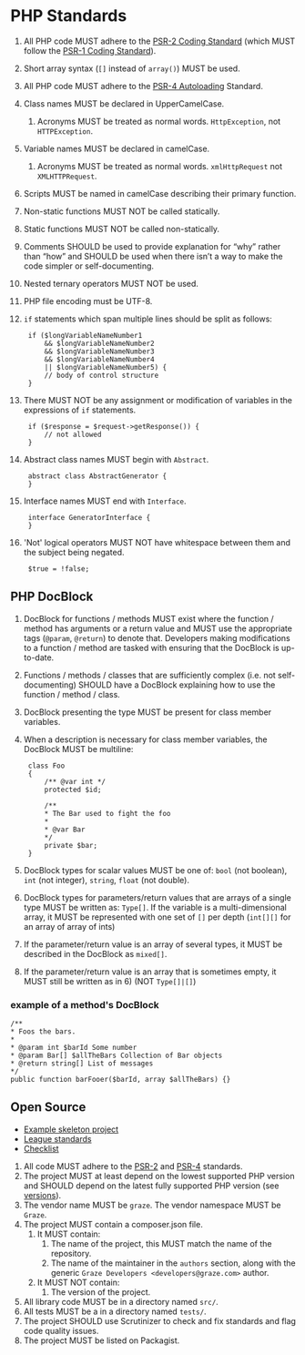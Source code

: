# PHP Standards

1. All PHP code MUST adhere to the [PSR-2 Coding Standard](http://www.php-fig.org/psr/psr-2/) (which MUST follow the
   [PSR-1 Coding Standard](http://www.php-fig.org/psr/psr-1/)).
1. Short array syntax (`[]` instead of `array()`) MUST be used.
1. All PHP code MUST adhere to the [PSR-4 Autoloading](http://www.php-fig.org/psr/psr-4/) Standard.
1. Class names MUST be declared in UpperCamelCase.
    1. Acronyms MUST be treated as normal words. `HttpException`, not `HTTPException`.
1. Variable names MUST be declared in camelCase.
    1. Acronyms MUST be treated as normal words. `xmlHttpRequest` not `XMLHTTPRequest`.
1. Scripts MUST be named in camelCase describing their primary function.
1. Non-static functions MUST NOT be called statically.
1. Static functions MUST NOT be called non-statically.
1. Comments SHOULD be used to provide explanation for “why” rather than “how” and SHOULD be used when there isn’t a way
   to make the code simpler or self-documenting.
1. Nested ternary operators MUST NOT be used.
1. PHP file encoding must be UTF-8.
1. `if` statements which span multiple lines should be split as follows:

        if ($longVariableNameNumber1
            && $longVariableNameNumber2
            && $longVariableNameNumber3
            && $longVariableNameNumber4
            || $longVariableNameNumber5) {
            // body of control structure
        }

1. There MUST NOT be any assignment or modification of variables in the expressions of `if` statements.

        if ($response = $request->getResponse()) {
            // not allowed
        }

1. Abstract class names MUST begin with `Abstract`.

        abstract class AbstractGenerator {
        }

1. Interface names MUST end with `Interface`.

        interface GeneratorInterface {
        }

1. 'Not' logical operators MUST NOT have whitespace between them and the subject being negated.

        $true = !false;

## PHP DocBlock

1. DocBlock for functions / methods MUST exist where the function / method has arguments or a return value and MUST use
   the appropriate tags (`@param`, `@return`) to denote that. Developers making modifications to a function / method are
   tasked with ensuring that the DocBlock is up-to-date.
1. Functions / methods / classes that are sufficiently complex (i.e. not self-documenting) SHOULD have a DocBlock
   explaining how to use the function / method / class.
1. DocBlock presenting the type MUST be present for class member variables.
1. When a description is necessary for class member variables, the DocBlock MUST be multiline:

        class Foo
        {
            /** @var int */
            protected $id;

            /**
            * The Bar used to fight the foo
            *
            * @var Bar
            */
            private $bar;
        }

1. DocBlock types for scalar values MUST be one of: `bool` (not boolean), `int` (not integer), `string`, `float`
   (not double).
1. DocBlock types for parameters/return values that are arrays of a single type MUST be written as: `Type[]`. If the
   variable is a multi-dimensional array, it MUST be represented with one set of `[]` per depth (`int[][]` for an array
   of array of ints)
1. If the parameter/return value is an array of several types, it MUST be described in the DocBlock as `mixed[]`.
1. If the parameter/return value is an array that is sometimes empty, it MUST still be written as in 6)
   (NOT `Type[]|[]`)

### example of a method's DocBlock

    /**
    * Foos the bars.
    *
    * @param int $barId Some number
    * @param Bar[] $allTheBars Collection of Bar objects
    * @return string[] List of messages
    */
    public function barFooer($barId, array $allTheBars) {}

## Open Source

* [Example skeleton project](https://github.com/graze/skeleton-projects)
* [League standards](http://thephpleague.com/#quality)
* [Checklist](http://phppackagechecklist.com/)

1. All code MUST adhere to the [PSR-2](http://www.php-fig.org/psr/psr-2/)
   and [PSR-4](http://www.php-fig.org/psr/psr-4/) standards.
1. The project MUST at least depend on the lowest supported PHP version and SHOULD depend on the latest fully supported
   PHP version (see [versions](https://php.net/supported-versions.php)).
1. The vendor name MUST be `graze`. The vendor namespace MUST be `Graze`.
1. The project MUST contain a composer.json file.
    1. It MUST contain:
        1. The name of the project, this MUST match the name of the repository.
        1. The name of the maintainer in the `authors` section, along with the generic
           `Graze Developers <developers@graze.com>` author.
    1. It MUST NOT contain:
        1. The version of the project.
1. All library code MUST be in a directory named `src/`.
1. All tests MUST be a in a directory named `tests/`.
1. The project SHOULD use Scrutinizer to check and fix standards and flag code quality issues.
1. The project MUST be listed on Packagist.
